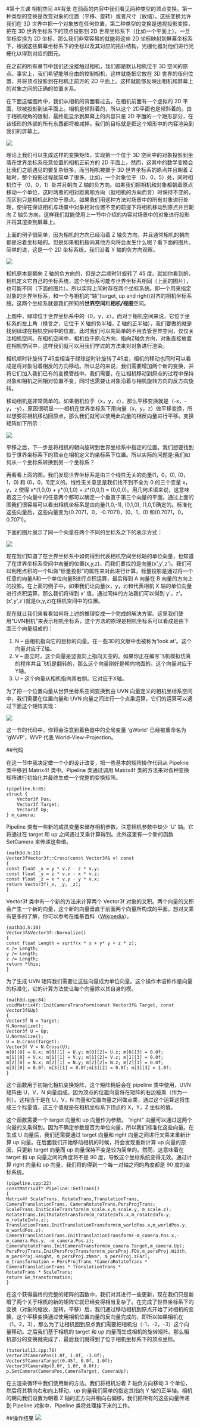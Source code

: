 #第十三课 相机空间
##背景
在前面的内容中我们看见两种类型的顶点变换。第一种类型的变换是改变对象的位置（平移、旋转）或者尺寸（放缩）。这些变换允许我们在 3D 世界中把一个对象放在任何位置。第二种类型的变换是透视投影变换，把在 3D 世界坐标系下的顶点投影到 2D 世界坐标系下（比如一个平面上）。一旦坐标变换为 2D 坐标，那么我们非常容易的就能将这些 2D 坐标映射到屏幕坐标系下，根据这些屏幕坐标系下的坐标以及其对应的拓扑结构，光栅化器对他们进行光栅化以得到对应的图元。

在之前的所有章节中我们还没接触过相机，我们都是默认相机位于 3D 空间的原点。事实上，我们希望能够自由的控制相机，这样就能把它放在 3D 世界的任何位置，并将顶点投影到在相机正前方的 2D 平面上。这样就能够反映出相机和屏幕上的对象之间的正确的位置关系。

在下面这幅图片中，我们从相机的背面看过去。在相机前面有一个虚拟的 2D 平面，球被投影到该平面上。相机是倾斜着的，所以这个 2D平面也是倾斜着的。由于相机视角的限制，最终能显示到屏幕上的内容只是 2D 平面的一个矩形部分，在该矩形的外部的所有东西都将被减掉。我们的目标就是把这个矩形中的内容渲染到我们的屏幕上。  

![](images/picture131.jpg)

理论上我们可以生成这样的变换矩阵，实现把一个位于 3D 空间中的对象投影到坐落在世界坐标系任意位置的相机正前方的 2D 平面上，然而，这其中的数学变换会比我们之前遇见的要复杂很多。而当相机被置于 3D 世界坐标系的原点并且朝着 Z 轴时，整个投影过程就简单了很多。比如，一个对象位于（0，0，5）处，同时相机位于（0，0，1）处并且朝向 Z 轴的负方向。如果我们把相机和对象都朝着原点移动一个单位，这时两者的相对距离和方向（就相机的方向而言）时保持不变的，而区别只是相机此时位于原点。如果我们用这种方法对场景中的所有对象进行处理，使得在保证相机与场景中对象相对位置不变的前提下将相机移动到原点并且朝向 Z 轴负方向，这样我们就能使用上一节中介绍的内容对场景中的对象进行投影并将其渲染到屏幕上。

上面的例子很简单，因为相机的方向已经沿着 Z 轴负方向，并且通常相机的朝向都是沿着坐标轴的。但是如果相机指向其他方向将会发生什么呢？看下面的图片。简单的说，这是一个 2D 坐标系统，我们沿着 Y 轴的负方向观察。  

![](images/picture132.jpg)


相机原本是朝向 Z 轴的负方向的，但是之后顺时针旋转了 45 度。就如你看到的，相机定义它自己的坐标系统，这个坐标系可能与世界坐标系相同（上面的图片），也可能不同（下面的图片）。所以实际上同时存在两个坐标系统。即一个用来指定对象的世界坐标系，和一个与相机的“轴”(target, up and right)对齐的相机坐标系统。这两个坐标系就是我们所知的**世界空间**和**相机/视图**空间。

上图中，绿球位于世界坐标系中的（0，y，z）。而对于相机空间来说，它位于坐标系的左上角（换言之，它位于 X 轴的负半轴，Z 轴的正半轴），我们要做的就是找到绿球在相机空间中的位置。此时我们可以先简单的不用去管世界空间，仅仅关注相机空间。在相机空间中，相机位于原点方向，指向Z轴负方向，对象直接放置在相机空间中，这样我们就可以用我们学过的方法来对对象进行渲染。

相机顺时针旋转了45度相当于绿球逆时针旋转了45度，相机的移动也同时可以看成是将对象沿着相反的方向移动。所以总的来说，我们需要增加两个新的变换，并将它们加入我们已有的变换管线中。我们需要，在让相机移动到原点的过程中保持对象和相机之间相对位置不变，同时也需要让对象沿着与相机旋转方向的反方向旋转。

移动相机是非常简单的。如果相机位于（x，y，z），那么平移变换就是（-x，-y，-y）。原因很明显——相机在世界坐标系下用向量（x，y，z）做平移变换，所以想要将相机移动回原点，那么我们就可以使用此向量的相反向量进行平移。变换矩阵如下所示：  

![](images/picture133.jpg)

平移之后，下一步是将相机的朝向旋转到世界坐标系中指定的位置。我们想要找到位于世界坐标系下的顶点在相机定义的坐标系下位置。所以实际的问题是:我们如何从一个坐标系转换到另一个坐标系？  

再看看上面的图，我们发现世界坐标系是由三个线性无关的向量(1，0，0), (0，1，0) 和 (0，0，1)定义的。线性无关意思是我们找不到不全为 0 的三个变量 x，y，z 使得 x\*(1,0,0) + y\*(0,1,0) + z\*(0,0,1) = (0,0,0)。用几何术语来说，这意味着这三个向量中的任意两个都可以确定一个垂直于第三个向量的平面。通过上面的图我们很容易可以看出相机坐标系是由向量(1,0,-1), (0,1,0), (1,0,1)确定的。标准化这些向量后，这些向量变为(0.7071，0，-0.7071)，(0，1，0) 和(0.7071，0，0.7071)。

下面的图片展示了同一个向量在两个不同的坐标系之下的表示方式：  

![](images/picture134.jpg)

现在我们知道了在世界坐标系中如何得到代表相机空间坐标轴的单位向量，也知道了在世界坐标系空间中向量的位置(x,y,z)，而我们要找的是向量(x',y',z')。我们可以利用点积的一个叫做“标量投影”的属性来对此进行计算，标量投影是通过将一个任意的向量A和一个单位向量B进行点积运算，最后得到 A 向量在 B 向量的方向上的投影。在上面的例子中，如果我们让向量(x，y，z)和代表相机 X 轴的单位向量进行点积运算，那么我们将得到 x' 值，通过同样的方法我们可以得到 y'，z'。(x',y',z')就是(x,y,z)在相机空间中的位置。 

现在就让我们来看看如何将上述的推理变成一个完成的解决方案。这里我们使用“UVN相机”来表示相机坐标系，这个方法的原理是相机坐标系可以看成是由下面三个向量组成的：

1. N – 由相机指向它的目标的向量。在一些3D的文献中也被称为'look at'。这个向量对应于Z轴。
2. V – 直立时，这个向量是竖直向上指向天空的。如果你正在编写飞机模拟仿真的程序并且飞机是翻转的，那么这个向量刚好是朝向地面的。这个向量对应于Y轴。
3. U – 这个向量从相机指向其右侧。它对应于X轴。

为了把一个位置向量从世界坐标系空间变换到由 UVN 向量定义的相机坐标系空间中，我们需要在位置向量和 UVN 向量之间进行一个点乘运算，它们的运算可以通过下面这个矩阵实现：  

![](images/picture135.jpg)

这一节的代码中，你将会注意到着色器中的全局变量 'gWorld' 已经被重命名为 'gWVP'，WVP 代表 World-View-Projection。

##代码

在这一节中我决定做一个小的设计改变，把一些基本的矩阵操作代码从 Pipeline 类中移到 Matrix4f 类中。Pipeline 类通过调用 Matrix4f 类的方法来对各种变换矩阵进行初始化并最终生成一个完整的变换矩阵。  

```
(pipeline.h:85)
struct { 
    Vector3f Pos; 
    Vector3f Target;
    Vector3f Up;
} m_camera;
```

Pipeline 类有一些新的成员变量来储存相机参数。注意相机参数中缺少 'U' 轴。它将通过在 target 和 up 之间通过叉乘计算得到。此外这里有一个新的函数 SetCamera 来传递这些值。

```
(math3d.h:21)
Vector3fVector3f::Cross(const Vector3f& v) const
{
const float _x = y * v.z - z * v.y;
const float _y = z * v.x - x * v.z;
const float _z = x * v.y - y * v.x;
return Vector3f(_x, _y, _z);
}
```

Vector3f 类中有一个新的方法来计算两个 Vector3f 对象的叉积。两个向量的叉积会产生一个新的向量，这个新的向量垂直于前面两个向量所构成的平面。想对叉乘有更多的了解，你可以参考在维基百科（[Wikipedia](https://en.wikipedia.org/wiki/Cross_product)）。

```
(math3d.h:30)
Vector3f&Vector3f::Normalize()
{
const float Length = sqrtf(x * x + y* y + z * z);
x /= Length;
y /= Length;
z /= Length;
return *this;
}
```

为了生成 UVN 矩阵我们需要让这些向量成为单位向量。这个操作术语称作是向量的标准化，它的计算方法使让每个向量除以其自身的模。

```
(math3d.cpp:84)
voidMatrix4f::InitCameraTransform(const Vector3f& Target, const Vector3f&Up)
{
Vector3f N = Target;
N.Normalize();
Vector3f U = Up;
U.Normalize();
U = U.Cross(Target);
Vector3f V = N.Cross(U);
m[0][0] = U.x; m[0][1] = U.y; m[0][2]= U.z; m[0][3] = 0.0f;
m[1][0] = V.x; m[1][1] = V.y; m[1][2]= V.z; m[1][3] = 0.0f;
m[2][0] = N.x; m[2][1] = N.y; m[2][2]= N.z; m[2][3] = 0.0f;
m[3][0] = 0.0f; m[3][1] = 0.0f;m[3][2] = 0.0f; m[3][3] = 1.0f;
}
```

这个函数用于初始化相机变换矩阵，这个矩阵稍后会在 pipeline 类中使用，UVN 矩阵由 U，V，N 向量组成。因为顶点的位置向量将在矩阵的右边被乘（作为一列）。这相当于是在 U，V，N 向量和位置向量之间做点乘，通过这个运算这将生成三个标量值，这三个值就是在相机坐标系下顶点的 X，Y，Z 坐标的值。  

这个函数需要一个 target 向量和 up 向量作为参数。 “right” 向量可以通过这两个向量的叉乘得到。因为不确定参数是否为单位向量，所以我们标准化这些向量。在生成 U 向量后，我们还需要通过 target 向量和 right 向量之间进行叉乘来重新计算 up 向量。在后面我们开始移动相机的时候，将会发现重新计算 up 向量的原因，只更新 target 向量而 up 向量保持不变是较为简单的。然而，这意味着在 target 和 up 向量之间的角度将不是 90 度，导致这个坐标系统变得无效。通过计算 right 向量和 up 向量，我们将的得到一个每一对轴之间的角度都是 90 度的坐标系统。  

```
(pipeline.cpp:22)
constMatrix4f* Pipeline::GetTrans()
{
Matrix4f ScaleTrans, RotateTrans,TranslationTrans, CameraTranslationTrans, CameraRotateTrans,PersProjTrans;
ScaleTrans.InitScaleTransform(m_scale.x,m_scale.y, m_scale.z);
RotateTrans.InitRotateTransform(m_rotateInfo.x,m_rotateInfo.y, m_rotateInfo.z);
TranslationTrans.InitTranslationTransform(m_worldPos.x,m_worldPos.y, m_worldPos.z);
CameraTranslationTrans.InitTranslationTransform(-m_camera.Pos.x,-m_camera.Pos.y, -m_camera.Pos.z);
CameraRotateTrans.InitCameraTransform(m_camera.Target,m_camera.Up);
PersProjTrans.InitPersProjTransform(m_persProj.FOV,m_persProj.Width, m_persProj.Height, m_persProj.zNear, m_persProj.zFar);
m_transformation = PersProjTrans *CameraRotateTrans * CameraTranslationTrans * TranslationTrans *
RotateTrans * ScaleTrans;
return &m_transformation;
}
```

在这个获得最终的完整的矩阵的函数中，我们对其进行一些更新，现在我们只是新增了两个关于相机的新的矩阵它就已经变得相当复杂了。在完成了世界坐标系下的变换（对象的缩放，旋转，平移）后，我们通过移动相机到原点开始了对相机的变换，这个平移变换通过使用相机位置向量的反向量完成的，即所以如果相机在（1，2，3），那么为了让相机回到原点我们需要把相机沿（-1，-2，-3）这个向量移动。之后我们基于相机的 target 和 up 向量而生成相机的旋转矩阵。那么相机部分的变换就完成了，最后我们就得到了位于相机坐标系下的顶点坐标。

```
(tutorial13.cpp:76)
Vector3fCameraPos(1.0f, 1.0f, -3.0f);
Vector3fCameraTarget(0.45f, 0.0f, 1.0f);
Vector3fCameraUp(0.0f, 1.0f, 0.0f);
p.SetCamera(CameraPos,CameraTarget, CameraUp);
```

在主渲染循环中我们使用新的方法。我们将相机沿着 Z 轴负方向移动 3 个单位，然后将其稍向右和向上移动，up 向量我们简单的指定其指向 Y 轴的正半轴。相机的朝向我们设置为朝着 Z 轴的正方向并稍向右偏移。我们把所有的这些向量传递到 Pipeline 对象中，Pipeline 类将处理接下来的工作。

##操作结果
![](images/picture136.jpg)